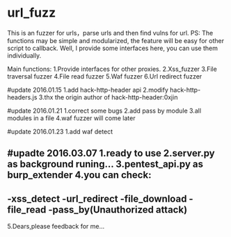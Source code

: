 # url_fuzz
This is an fuzzer for urls，parse urls and then find vulns for url.
PS:
The functions may be simple and modularized, the feature will be easy for other script to callback.
Well, I provide some interfaces here, you can use them individually.

Main functions:
1.Provide interfaces for other proxies.
2.Xss_fuzzer
3.File traversal fuzzer
4.File read fuzzer
5.Waf fuzzer
6.Url redirect fuzzer

#update 2016.01.15
1.add hack-http-header api
2.modify hack-http-headers.js
3.thx the origin author of hack-http-header:0xjin

#update 2016.01.21
1.correct some bugs
2.add pass by module
3.all modules in a file
4.waf fuzzer will come later

#update 2016.01.23
1.add waf detect

#upadte 2016.03.07
1.ready to use
2.server.py as background runing...
3.pentest_api.py as burp_extender
4.you can check:
---------------
-xss_detect
-url_redirect
-file_download
-file_read
-pass_by(Unauthorized attack)
---------------
5.Dears,please feedback for me...
